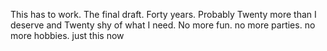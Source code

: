 This has to work. 
The final draft.
Forty years. Probably Twenty more than I deserve and Twenty shy of what I need.
No more fun.
no more parties.
no more hobbies. 
just this now

<!--
**fuax-art/fuax-art** is a ✨ _special_ ✨ repository because its `README.md` (this file) appears on your GitHub profile.

Here are some ideas to get you started:

- 🔭 I’m currently working on ...
- 🌱 I’m currently learning ...
- 👯 I’m looking to collaborate on ...
- 🤔 I’m looking for help with ...
- 💬 Ask me about ...
- 📫 How to reach me: ...
- 😄 Pronouns: ...
- ⚡ Fun fact: ...
-->
